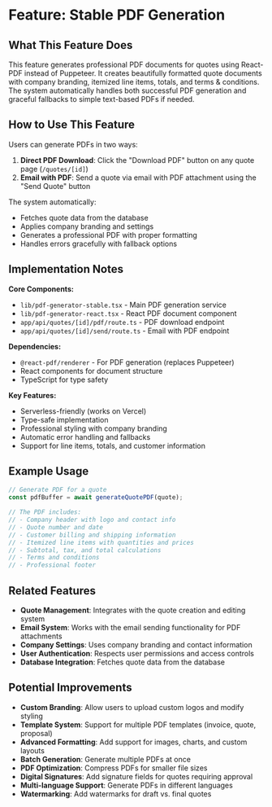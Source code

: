 # Feature: Stable PDF Generation

## What This Feature Does

This feature generates professional PDF documents for quotes using React-PDF instead of Puppeteer. It creates beautifully formatted quote documents with company branding, itemized line items, totals, and terms & conditions. The system automatically handles both successful PDF generation and graceful fallbacks to simple text-based PDFs if needed.

## How to Use This Feature

Users can generate PDFs in two ways:
1. **Direct PDF Download**: Click the "Download PDF" button on any quote page (`/quotes/[id]`)
2. **Email with PDF**: Send a quote via email with PDF attachment using the "Send Quote" button

The system automatically:
- Fetches quote data from the database
- Applies company branding and settings
- Generates a professional PDF with proper formatting
- Handles errors gracefully with fallback options

## Implementation Notes

**Core Components:**
- `lib/pdf-generator-stable.tsx` - Main PDF generation service
- `lib/pdf-generator-react.tsx` - React PDF document component
- `app/api/quotes/[id]/pdf/route.ts` - PDF download endpoint
- `app/api/quotes/[id]/send/route.ts` - Email with PDF endpoint

**Dependencies:**
- `@react-pdf/renderer` - For PDF generation (replaces Puppeteer)
- React components for document structure
- TypeScript for type safety

**Key Features:**
- Serverless-friendly (works on Vercel)
- Type-safe implementation
- Professional styling with company branding
- Automatic error handling and fallbacks
- Support for line items, totals, and customer information

## Example Usage

```typescript
// Generate PDF for a quote
const pdfBuffer = await generateQuotePDF(quote);

// The PDF includes:
// - Company header with logo and contact info
// - Quote number and date
// - Customer billing and shipping information
// - Itemized line items with quantities and prices
// - Subtotal, tax, and total calculations
// - Terms and conditions
// - Professional footer
```

## Related Features

- **Quote Management**: Integrates with the quote creation and editing system
- **Email System**: Works with the email sending functionality for PDF attachments
- **Company Settings**: Uses company branding and contact information
- **User Authentication**: Respects user permissions and access controls
- **Database Integration**: Fetches quote data from the database

## Potential Improvements

- **Custom Branding**: Allow users to upload custom logos and modify styling
- **Template System**: Support for multiple PDF templates (invoice, quote, proposal)
- **Advanced Formatting**: Add support for images, charts, and custom layouts
- **Batch Generation**: Generate multiple PDFs at once
- **PDF Optimization**: Compress PDFs for smaller file sizes
- **Digital Signatures**: Add signature fields for quotes requiring approval
- **Multi-language Support**: Generate PDFs in different languages
- **Watermarking**: Add watermarks for draft vs. final quotes
